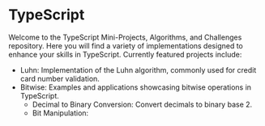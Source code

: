 # TypeScript
Welcome to the TypeScript Mini-Projects, Algorithms, and Challenges repository. Here you will find a variety of implementations designed to enhance your skills in TypeScript. Currently featured projects include:
- Luhn: Implementation of the Luhn algorithm, commonly used for credit card number validation.
- Bitwise: Examples and applications showcasing bitwise operations in TypeScript.
  - Decimal to Binary Conversion: Convert decimals to binary base 2.
  - Bit Manipulation: 
